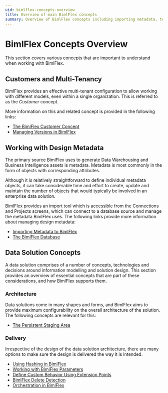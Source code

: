```yaml
---
uid: bimlflex-concepts-overview
title: Overview of main BimlFlex concepts
summary: Overview of BimlFlex concepts including importing metadata, templates, integration keys, load parameters, and delete detection
---
```

# BimlFlex Concepts Overview

This section covers various concepts that are important to understand when working with BimlFlex.

## Customers and Multi-Tenancy

BimlFlex provides an effective multi-tenant configuration to allow working with different models, even within a single organization. This is referred to as the *Customer* concept. 

More information on this and related concept is provided in the following links:

* [The BimlFlex Customer Concept](xref:bimlflex-concepts-customer)
* [Managing Versions in BimlFlex](xref:bimlflex-concepts-version)

## Working with Design Metadata

The primary source BimlFlex uses to generate Data Warehousing and Business Intelligence assets is metadata. Metadata is most commonly in the form of objects with corresponding attributes.

Although it is relatively straightforward to define individual metadata objects, it can take considerable time and effort to create, update and maintain the number of objects that would typically be involved in an enterprise data solution.

BimlFlex provides an import tool which is accessible from the Connections and Projects screens, which can connect to a database source and manage the metadata BimlFlex uses. The following links provide more information about managing design metadata: 

* [Importing Metadata to BimlFlex](xref:bimlflex-concepts-importing-metadata)
* [The BimlFlex Database](xref:bimlflex-components-metadata-database)

## Data Solution Concepts

A data solution comprises of a number of concepts, technologies and decisions around information modelling and solution design. This section provides an overview of essential concepts that are part of these considerations, and how BimlFlex supports them.

### Architecture

Data solutions come in many shapes and forms, and BimlFlex aims to provide maximum configurability on the overall architecture of the solution. The following concepts are relevant for this:

* [The Persistent Staging Area](xref:bimlflex-concepts-persistent-staging-area)

### Delivery

Irrespective of the design of the data solution architecture, there are many options to make sure the design is delivered the way it is intended.

* [Using Hashing in BimlFlex](xref:bimlflex-concepts-hashing)
* [Working with BimlFlex Parameters](xref:bimlflex-concepts-metadata-parameters)
* [Define Custom Behavior Using Extension Points](xref:bimlflex-concepts-extension-points)
* [BimlFlex Delete Detection](xref:bimlflex-concepts-delete-detection)
* [Orchestration in BimlFlex](xref:bimlflex-concepts-orchestration)
